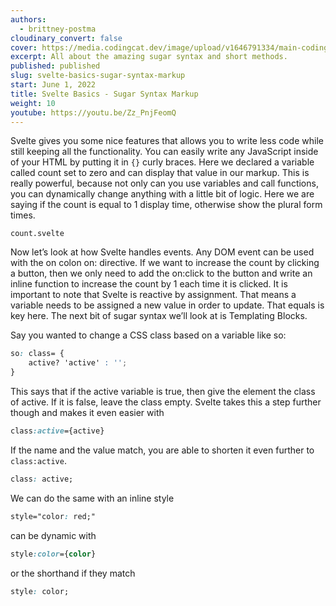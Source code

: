 ```yaml
---
authors:
  - brittney-postma
cloudinary_convert: false
cover: https://media.codingcat.dev/image/upload/v1646791334/main-codingcatdev-photo/Intro_to_Svelte.png
excerpt: All about the amazing sugar syntax and short methods.
published: published
slug: svelte-basics-sugar-syntax-markup
start: June 1, 2022
title: Svelte Basics - Sugar Syntax Markup
weight: 10
youtube: https://youtu.be/Zz_PnjFeomQ
---
```


Svelte gives you some nice features that allows you to write less code while still keeping all the functionality. You can easily write any JavaScript inside of your HTML by putting it in `{}` curly braces. Here we declared a variable called count set to zero and can display that value in our markup. This is really powerful, because not only can you use variables and call functions, you can dynamically change anything with a little bit of logic. Here we are saying if the count is equal to 1 display time, otherwise show the plural form times.

```
count.svelte
```

Now let’s look at how Svelte handles events. Any DOM event can be used with the on colon on: directive. If we want to increase the count by clicking a button, then we only need to add the on:click to the button and write an inline function to increase the count by 1 each time it is clicked. It is important to note that Svelte is reactive by assignment. That means a variable needs to be assigned a new value in order to update. That equals is key here. The next bit of sugar syntax we’ll look at is Templating Blocks.

Say you wanted to change a CSS class based on a variable like so:

```css
so: class= {
	active? 'active' : '';
}
```

This says that if the active variable is true, then give the element the class of active. If it is false, leave the class empty. Svelte takes this a step further though and makes it even easier with

```css
class:active={active}
```

If the name and the value match, you are able to shorten it even further to `class:active`.

```css
class: active;
```

We can do the same with an inline style

```css
style="color: red;"
```

can be dynamic with

```css
style:color={color}
```

or the shorthand if they match

```css
style: color;
```
